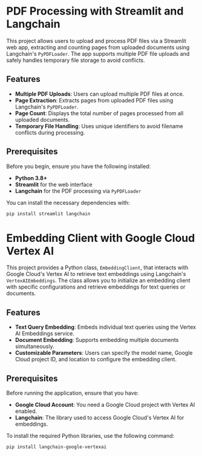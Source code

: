 # PDF Processing with Streamlit and Langchain

This project allows users to upload and process PDF files via a Streamlit web app, extracting and counting pages from uploaded documents using Langchain's `PyPDFLoader`. The app supports multiple PDF file uploads and safely handles temporary file storage to avoid conflicts.

## Features

- **Multiple PDF Uploads**: Users can upload multiple PDF files at once.
- **Page Extraction**: Extracts pages from uploaded PDF files using Langchain's `PyPDFLoader`.
- **Page Count**: Displays the total number of pages processed from all uploaded documents.
- **Temporary File Handling**: Uses unique identifiers to avoid filename conflicts during processing.
  
## Prerequisites

Before you begin, ensure you have the following installed:

- **Python 3.8+**
- **Streamlit** for the web interface
- **Langchain** for the PDF processing via `PyPDFLoader`

You can install the necessary dependencies with:

```bash
pip install streamlit langchain
```

# Embedding Client with Google Cloud Vertex AI

This project provides a Python class, `EmbeddingClient`, that interacts with Google Cloud's Vertex AI to retrieve text embeddings using Langchain's `VertexAIEmbeddings`. The class allows you to initialize an embedding client with specific configurations and retrieve embeddings for text queries or documents.

## Features

- **Text Query Embedding**: Embeds individual text queries using the Vertex AI Embeddings service.
- **Document Embedding**: Supports embedding multiple documents simultaneously.
- **Customizable Parameters**: Users can specify the model name, Google Cloud project ID, and location to configure the embedding client.

## Prerequisites

Before running the application, ensure that you have:

- **Google Cloud Account**: You need a Google Cloud project with Vertex AI enabled.
- **Langchain**: The library used to access Google Cloud's Vertex AI for embeddings.
  
To install the required Python libraries, use the following command:

```bash
pip install langchain-google-vertexai

